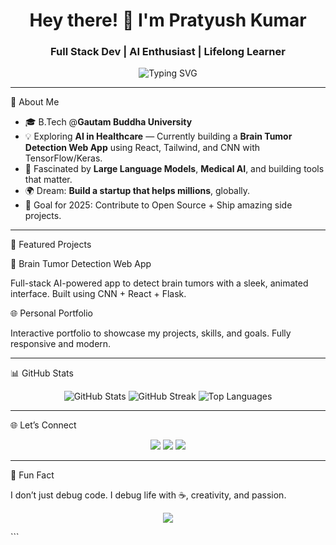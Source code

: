 <h1 align="center">Hey there! 👋 I'm Pratyush Kumar</h1>
<h3 align="center">Full Stack Dev | AI Enthusiast | Lifelong Learner</h3>

<p align="center">
 <img src="https://readme-typing-svg.herokuapp.com?font=Fira+Code&weight=600&pause=1000&center=true&vCenter=true&width=435&lines=Software+Developer+%F0%9F%92%BB;AI+%26+ML+Explorer+%F0%9F%94%8E;UI%2FUX+Designer+%F0%9F%8E%A8;Blog+Writer+%F0%9F%93%9A" alt="Typing SVG" />
</p>
  
</p>

---

 🚀 About Me

- 🎓 B.Tech @**Gautam Buddha University**
- 💡 Exploring **AI in Healthcare** — Currently building a **Brain Tumor Detection Web App** using React, Tailwind, and CNN with TensorFlow/Keras.
- 🧠 Fascinated by **Large Language Models**, **Medical AI**, and building tools that matter.
- 🌍 Dream: **Build a startup that helps millions**, globally.
- 🎯 Goal for 2025: Contribute to Open Source + Ship amazing side projects.

---

📌 Featured Projects

🧠 Brain Tumor Detection Web App

Full-stack AI-powered app to detect brain tumors with a sleek, animated interface. Built using CNN + React + Flask.

🌐 Personal Portfolio

Interactive portfolio to showcase my projects, skills, and goals. Fully responsive and modern.

---

📊 GitHub Stats

<p align="center">
  <img src="https://github-readme-stats.vercel.app/api?username=btwitsPratyush&show_icons=true&theme=react" alt="GitHub Stats" />
  <img src="https://github-readme-streak-stats.herokuapp.com/?user=btwitsPratyush&theme=react" alt="GitHub Streak" />
  <img src="https://github-readme-stats.vercel.app/api/top-langs/?username=btwitsPratyush&layout=compact&theme=react" alt="Top Languages" />
</p>

--- 

🌐 Let’s Connect 

<p align="center">
  <a href="https://www.linkedin.com/in/pratyush-kumar1/"><img src="https://img.shields.io/badge/LinkedIn-Pratyush%20Kumar-blue?style=for-the-badge&logo=linkedin"></a>
  <a href="https://twitter.com/btwitsPratyush"><img src="https://img.shields.io/badge/X-btwitsPratyush-black?style=for-the-badge&logo=twitter"></a>
  <a href="mailto:pratyushdeveloper@gmail.com"><img src="https://img.shields.io/badge/Gmail-pratyushdeveloper@gmail.com-red?style=for-the-badge&logo=gmail"></a>
</p>

---

🧩 Fun Fact

I don’t just debug code. I debug life with ☕, creativity, and passion.

<p align="center">
  <img src="https://capsule-render.vercel.app/api?type=waving&color=gradient&height=100&section=footer"/>
</p>
```

